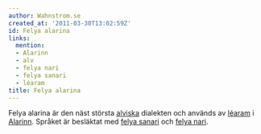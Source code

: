 ```yaml
---
author: Wahnstrom.se
created_at: '2011-03-30T13:02:59Z'
id: Felya alarina
links:
  mention:
  - Alarinn
  - alv
  - felya nari
  - felya sanari
  - léaram
title: Felya alarina
---
```


Felya alarina är den näst största [alviska] dialekten och används av [léaram] i [Alarinn]. Språket
är besläktat med [felya sanari] och [felya nari].

  [alviska]: alv
  [léaram]: léaram
  [Alarinn]: Alarinn
  [felya sanari]: felya_sanari
  [felya nari]: felya_nari